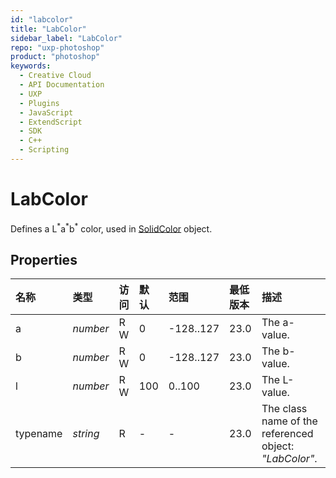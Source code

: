 ```yaml
---
id: "labcolor"
title: "LabColor"
sidebar_label: "LabColor"
repo: "uxp-photoshop"
product: "photoshop"
keywords:
  - Creative Cloud
  - API Documentation
  - UXP
  - Plugins
  - JavaScript
  - ExtendScript
  - SDK
  - C++
  - Scripting
---
```


# LabColor

Defines a L<sup>\*</sup>a<sup>\*</sup>b<sup>\*</sup> color, used in [SolidColor](/ps_reference/classes/solidcolor/) object.

## Properties

| 名称 | 类型 | 访问 | 默认 | 范围 | 最低版本 | 描述 |
| :------ | :------ | :------ | :------ | :------ | :------ | :------ |
| a | *number* | R W | 0 | -128..127 | 23.0 | The a-value. |
| b | *number* | R W | 0 | -128..127 | 23.0 | The b-value. |
| l | *number* | R W | 100 | 0..100 | 23.0 | The L-value. |
| typename | *string* | R | - | - | 23.0 | The class name of the referenced object: *&quot;LabColor&quot;*. |
